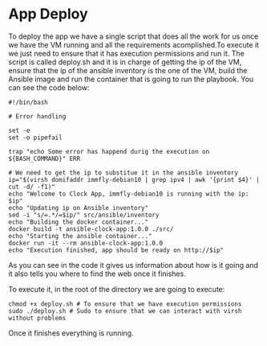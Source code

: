 # App Deploy

To deploy the app we have a single script that does all the work for us once
we have the VM running and all the requirements acomplished.To execute it we
just need to ensure that it has execution permissions and run it. The script
is called deploy.sh and it is in charge of getting the ip of the VM, ensure
that the ip of the ansible inventory is the one of the VM, build the Ansible
image and run the container that is going to run the playbook. You can see
the code below:


```
#!/bin/bash

# Error handling 

set -e
set -o pipefail

trap "echo Some error has happend durig the execution on ${BASH_COMMAND}" ERR

# We need to get the ip to substitue it in the ansible inventory
ip="$(virsh domifaddr immfly-debian10 | grep ipv4 | awk '{print $4}' | cut -d/ -f1)"
echo "Welcome to Clock App, immfly-debian10 is running with the ip: $ip"
echo "Updating ip on Ansible inventory"
sed -i "s/=.*/=$ip/" src/ansible/inventory
echo "Building the docker container..."
docker build -t ansible-clock-app:1.0.0 ./src/
echo "Starting the ansible container..."
docker run -it --rm ansible-clock-app:1.0.0
echo "Execution finished, app should be ready on http://$ip"
```

As you can see in the code it gives us information about how is it going and
it also tells you where to find the web once it finishes.


To execute it, in the root of the directory we are going to execute:

```
chmod +x deploy.sh # To ensure that we have execution permissions
sudo ./deploy.sh # Sudo to ensure that we can interact with virsh without problems
```

Once it finishes everything is running.
